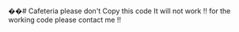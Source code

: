 ��#   C a f e t e r i a 
 
 
please don't Copy this code It will not work !! for the working code please contact me !!
